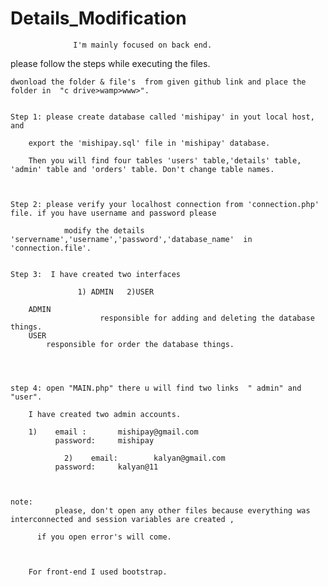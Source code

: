 # Details_Modification





                  I'm mainly focused on back end.                 

 
   please follow the steps while executing the files.

	dwonload the folder & file's  from given github link and place the folder in  "c drive>wamp>www>".


	Step 1: please create database called 'mishipay' in yout local host, and
	
		export the 'mishipay.sql' file in 'mishipay' database.
		
		Then you will find four tables 'users' table,'details' table, 'admin' table and 'orders' table. Don't change table names.


	
	Step 2: please verify your localhost connection from 'connection.php' file. if you have username and password please 

                modify the details  'servername','username','password','database_name'  in  'connection.file'.


	Step 3:  I have created two interfaces
                   
                   1) ADMIN   2)USER

		ADMIN
                        responsible for adding and deleting the database things.
		USER
			responsible for order the database things.



      
	step 4: open "MAIN.php" there u will find two links  " admin" and "user".

		I have created two admin accounts.
		
		1)    email :       mishipay@gmail.com	
		      password:     mishipay

                2)    email:        kalyan@gmail.com
		      password:     kalyan@11


		
	note:
              please, don't open any other files because everything was interconnected and session variables are created , 

	      if you open error's will come.



		For front-end I used bootstrap.
